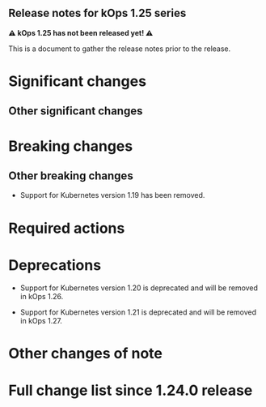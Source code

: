 ## Release notes for kOps 1.25 series

**&#9888; kOps 1.25 has not been released yet! &#9888;**

This is a document to gather the release notes prior to the release.

# Significant changes


## Other significant changes


# Breaking changes

## Other breaking changes

* Support for Kubernetes version 1.19 has been removed.

# Required actions

# Deprecations

* Support for Kubernetes version 1.20 is deprecated and will be removed in kOps 1.26.

* Support for Kubernetes version 1.21 is deprecated and will be removed in kOps 1.27.

# Other changes of note

# Full change list since 1.24.0 release